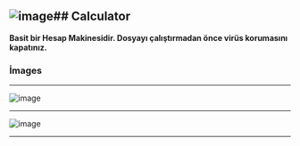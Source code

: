![image](https://github.com/receptahaakgul/Calculator/assets/65404595/253bc54c-7bfc-40c4-9449-6fcbd03df60a)## Calculator
----------------------------------------------------------------------------------------
**Basit bir Hesap Makinesidir. Dosyayı çalıştırmadan önce virüs korumasını kapatınız.**

### İmages
----------------------------------------------------------------------------------------

![image](https://github.com/receptahaakgul/Calculator/assets/65404595/5e84aafe-37e3-446b-a461-8ff3b7a368b0)

----------------------------------------------------------------------------------------

![image](https://github.com/receptahaakgul/Calculator/assets/65404595/78294e1c-9f86-4f91-a828-a4ba5e489263)

----------------------------------------------------------------------------------------


